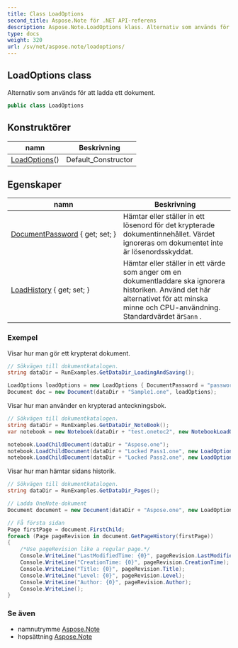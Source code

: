 ```yaml
---
title: Class LoadOptions
second_title: Aspose.Note för .NET API-referens
description: Aspose.Note.LoadOptions klass. Alternativ som används för att ladda ett dokument.
type: docs
weight: 320
url: /sv/net/aspose.note/loadoptions/
---
```

## LoadOptions class

Alternativ som används för att ladda ett dokument.

```csharp
public class LoadOptions
```

## Konstruktörer

| namn | Beskrivning |
| --- | --- |
| [LoadOptions](loadoptions/)() | Default_Constructor |

## Egenskaper

| namn | Beskrivning |
| --- | --- |
| [DocumentPassword](../../aspose.note/loadoptions/documentpassword/) { get; set; } | Hämtar eller ställer in ett lösenord för det krypterade dokumentinnehållet. Värdet ignoreras om dokumentet inte är lösenordsskyddat. |
| [LoadHistory](../../aspose.note/loadoptions/loadhistory/) { get; set; } | Hämtar eller ställer in ett värde som anger om en dokumentladdare ska ignorera historiken. Använd det här alternativet för att minska minne och CPU-användning. Standardvärdet är`Sann` . |

### Exempel

Visar hur man gör ett krypterat dokument.

```csharp
// Sökvägen till dokumentkatalogen.
string dataDir = RunExamples.GetDataDir_LoadingAndSaving();

LoadOptions loadOptions = new LoadOptions { DocumentPassword = "password" };
Document doc = new Document(dataDir + "Sample1.one", loadOptions);
```

Visar hur man använder en krypterad anteckningsbok.

```csharp
// Sökvägen till dokumentkatalogen.
string dataDir = RunExamples.GetDataDir_NoteBook();
var notebook = new Notebook(dataDir + "test.onetoc2", new NotebookLoadOptions() { DeferredLoading = true });

notebook.LoadChildDocument(dataDir + "Aspose.one");  
notebook.LoadChildDocument(dataDir + "Locked Pass1.one", new LoadOptions() { DocumentPassword = "pass" });
notebook.LoadChildDocument(dataDir + "Locked Pass2.one", new LoadOptions() { DocumentPassword = "pass2" });
```

Visar hur man hämtar sidans historik.

```csharp
// Sökvägen till dokumentkatalogen.
string dataDir = RunExamples.GetDataDir_Pages();

// Ladda OneNote-dokument
Document document = new Document(dataDir + "Aspose.one", new LoadOptions { LoadHistory = true });

// Få första sidan
Page firstPage = document.FirstChild;
foreach (Page pageRevision in document.GetPageHistory(firstPage))
{
    /*Use pageRevision like a regular page.*/
    Console.WriteLine("LastModifiedTime: {0}", pageRevision.LastModifiedTime);
    Console.WriteLine("CreationTime: {0}", pageRevision.CreationTime);
    Console.WriteLine("Title: {0}", pageRevision.Title);
    Console.WriteLine("Level: {0}", pageRevision.Level);
    Console.WriteLine("Author: {0}", pageRevision.Author);
    Console.WriteLine();
}
```

### Se även

* namnutrymme [Aspose.Note](../../aspose.note/)
* hopsättning [Aspose.Note](../../)


